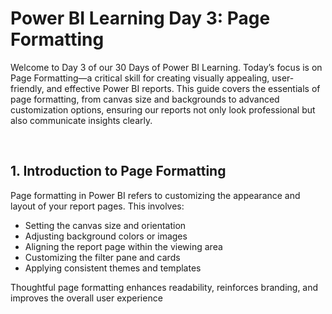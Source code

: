 <h1>Power BI Learning Day 3: Page Formatting</h1>

<P>
  Welcome to Day 3 of our 30 Days of Power BI Learning. Today’s focus is on Page Formatting—a critical skill for creating visually appealing, user-friendly, and effective Power BI reports. This guide covers the essentials of page formatting, from canvas size and backgrounds to advanced customization options, ensuring our reports not only look professional but also communicate insights clearly.
</P>

<br>
<h2>1. Introduction to Page Formatting</h2>
<p>
  Page formatting in Power BI refers to customizing the appearance and layout of your report pages. This involves:

  * Setting the canvas size and orientation
  * Adjusting background colors or images
  * Aligning the report page within the viewing area
  * Customizing the filter pane and cards
  * Applying consistent themes and templates
</p>
Thoughtful page formatting enhances readability, reinforces branding, and improves the overall user experience
